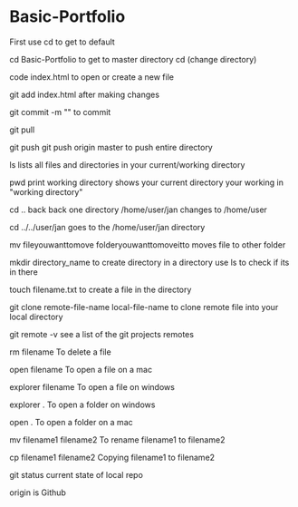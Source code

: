 # Basic-Portfolio

First use cd          to get to default

cd Basic-Portfolio    to get to master directory      cd (change directory)

code index.html           to open or create a new file

git add index.html      after making changes

git commit -m ""      to commit

git pull

git push                git push origin master   to push entire directory  


ls         lists all files and directories in your current/working directory

pwd      print working directory   shows your current directory your working in "working directory" 

cd ..    back back one directory             /home/user/jan    changes  to    /home/user

cd ../../user/jan    goes to the /home/user/jan directory

mv fileyouwanttomove  folderyouwanttomoveitto         moves file to other folder

mkdir   directory_name        to create directory in a directory     use ls to check if its in there

touch filename.txt        to create a file in the directory


git clone remote-file-name local-file-name              to clone remote file into your local directory


git remote -v                 see a list of the git projects remotes


rm filename                        To delete a file 

open filename               To open a file on a mac

explorer filename       To open a file on windows

explorer .              To open a folder on windows 

open .                    To open a folder on a mac 

mv filename1 filename2   To rename filename1 to filename2 

cp filename1 filename2   Copying filename1 to filename2 

git status            current state of local repo

origin          is Github


